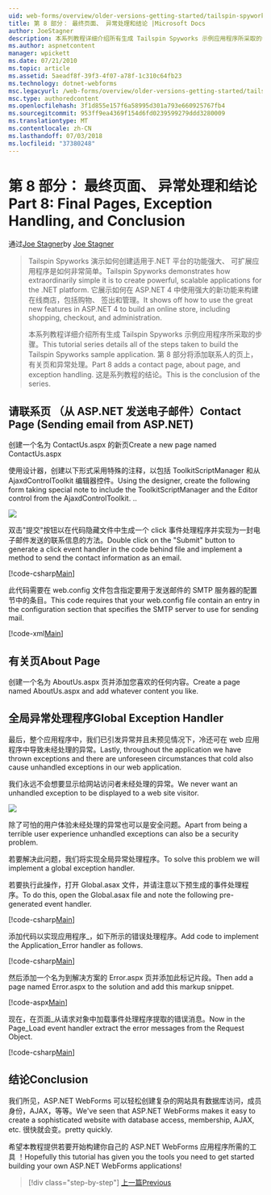 ```yaml
---
uid: web-forms/overview/older-versions-getting-started/tailspin-spyworks/tailspin-spyworks-part-8
title: 第 8 部分： 最终页面、 异常处理和结论 |Microsoft Docs
author: JoeStagner
description: 本系列教程详细介绍所有生成 Tailspin Spyworks 示例应用程序所采取的步骤。 第 8 部分添加一个联系人页，有关页和异常...
ms.author: aspnetcontent
manager: wpickett
ms.date: 07/21/2010
ms.topic: article
ms.assetid: 5aeadf8f-39f3-4f07-a78f-1c310c64fb23
ms.technology: dotnet-webforms
msc.legacyurl: /web-forms/overview/older-versions-getting-started/tailspin-spyworks/tailspin-spyworks-part-8
msc.type: authoredcontent
ms.openlocfilehash: 3f1d855e157f6a58995d301a793e660925767fb4
ms.sourcegitcommit: 953ff9ea4369f154d6fd0239599279ddd3280009
ms.translationtype: MT
ms.contentlocale: zh-CN
ms.lasthandoff: 07/03/2018
ms.locfileid: "37380248"
---
```

<a name="part-8-final-pages-exception-handling-and-conclusion"></a><span data-ttu-id="5ddf9-104">第 8 部分： 最终页面、 异常处理和结论</span><span class="sxs-lookup"><span data-stu-id="5ddf9-104">Part 8: Final Pages, Exception Handling, and Conclusion</span></span>
====================
<span data-ttu-id="5ddf9-105">通过[Joe Stagner](https://github.com/JoeStagner)</span><span class="sxs-lookup"><span data-stu-id="5ddf9-105">by [Joe Stagner](https://github.com/JoeStagner)</span></span>

> <span data-ttu-id="5ddf9-106">Tailspin Spyworks 演示如何创建适用于.NET 平台的功能强大、 可扩展应用程序是如何非常简单。</span><span class="sxs-lookup"><span data-stu-id="5ddf9-106">Tailspin Spyworks demonstrates how extraordinarily simple it is to create powerful, scalable applications for the .NET platform.</span></span> <span data-ttu-id="5ddf9-107">它展示如何在 ASP.NET 4 中使用强大的新功能来构建在线商店，包括购物、 签出和管理。</span><span class="sxs-lookup"><span data-stu-id="5ddf9-107">It shows off how to use the great new features in ASP.NET 4 to build an online store, including shopping, checkout, and administration.</span></span>
> 
> <span data-ttu-id="5ddf9-108">本系列教程详细介绍所有生成 Tailspin Spyworks 示例应用程序所采取的步骤。</span><span class="sxs-lookup"><span data-stu-id="5ddf9-108">This tutorial series details all of the steps taken to build the Tailspin Spyworks sample application.</span></span> <span data-ttu-id="5ddf9-109">第 8 部分将添加联系人的页上，有关页和异常处理。</span><span class="sxs-lookup"><span data-stu-id="5ddf9-109">Part 8 adds a contact page, about page, and exception handling.</span></span> <span data-ttu-id="5ddf9-110">这是系列教程的结论。</span><span class="sxs-lookup"><span data-stu-id="5ddf9-110">This is the conclusion of the series.</span></span>


## <a id="_Toc260221680"></a>  <span data-ttu-id="5ddf9-111">请联系页 （从 ASP.NET 发送电子邮件）</span><span class="sxs-lookup"><span data-stu-id="5ddf9-111">Contact Page (Sending email from ASP.NET)</span></span>

<span data-ttu-id="5ddf9-112">创建一个名为 ContactUs.aspx 的新页</span><span class="sxs-lookup"><span data-stu-id="5ddf9-112">Create a new page named ContactUs.aspx</span></span>

<span data-ttu-id="5ddf9-113">使用设计器，创建以下形式采用特殊的注释，以包括 ToolkitScriptManager 和从 AjaxdControlToolkit 编辑器控件。</span><span class="sxs-lookup"><span data-stu-id="5ddf9-113">Using the designer, create the following form taking special note to include the ToolkitScriptManager and the Editor control from the AjaxdControlToolkit.</span></span> <span data-ttu-id="5ddf9-114">.</span><span class="sxs-lookup"><span data-stu-id="5ddf9-114">.</span></span>

![](tailspin-spyworks-part-8/_static/image1.jpg)

<span data-ttu-id="5ddf9-115">双击"提交"按钮以在代码隐藏文件中生成一个 click 事件处理程序并实现为一封电子邮件发送的联系信息的方法。</span><span class="sxs-lookup"><span data-stu-id="5ddf9-115">Double click on the "Submit" button to generate a click event handler in the code behind file and implement a method to send the contact information as an email.</span></span>

[!code-csharp[Main](tailspin-spyworks-part-8/samples/sample1.cs)]

<span data-ttu-id="5ddf9-116">此代码需要在 web.config 文件包含指定要用于发送邮件的 SMTP 服务器的配置节中的条目。</span><span class="sxs-lookup"><span data-stu-id="5ddf9-116">This code requires that your web.config file contain an entry in the configuration section that specifies the SMTP server to use for sending mail.</span></span>

[!code-xml[Main](tailspin-spyworks-part-8/samples/sample2.xml)]

## <a id="_Toc260221681"></a>  <span data-ttu-id="5ddf9-117">有关页</span><span class="sxs-lookup"><span data-stu-id="5ddf9-117">About Page</span></span>

<span data-ttu-id="5ddf9-118">创建一个名为 AboutUs.aspx 页并添加您喜欢的任何内容。</span><span class="sxs-lookup"><span data-stu-id="5ddf9-118">Create a page named AboutUs.aspx and add whatever content you like.</span></span>

## <a id="_Toc260221682"></a>  <span data-ttu-id="5ddf9-119">全局异常处理程序</span><span class="sxs-lookup"><span data-stu-id="5ddf9-119">Global Exception Handler</span></span>

<span data-ttu-id="5ddf9-120">最后，整个应用程序中，我们已引发异常并且未预见情况下，冷还可在 web 应用程序中导致未经处理的异常。</span><span class="sxs-lookup"><span data-stu-id="5ddf9-120">Lastly, throughout the application we have thrown exceptions and there are unforeseen circumstances that cold also cause unhandled exceptions in our web application.</span></span>

<span data-ttu-id="5ddf9-121">我们永远不会想要显示给网站访问者未经处理的异常。</span><span class="sxs-lookup"><span data-stu-id="5ddf9-121">We never want an unhandled exception to be displayed to a web site visitor.</span></span>

![](tailspin-spyworks-part-8/_static/image2.jpg)

<span data-ttu-id="5ddf9-122">除了可怕的用户体验未经处理的异常也可以是安全问题。</span><span class="sxs-lookup"><span data-stu-id="5ddf9-122">Apart from being a terrible user experience unhandled exceptions can also be a security problem.</span></span>

<span data-ttu-id="5ddf9-123">若要解决此问题，我们将实现全局异常处理程序。</span><span class="sxs-lookup"><span data-stu-id="5ddf9-123">To solve this problem we will implement a global exception handler.</span></span>

<span data-ttu-id="5ddf9-124">若要执行此操作，打开 Global.asax 文件，并请注意以下预生成的事件处理程序。</span><span class="sxs-lookup"><span data-stu-id="5ddf9-124">To do this, open the Global.asax file and note the following pre-generated event handler.</span></span>

[!code-csharp[Main](tailspin-spyworks-part-8/samples/sample3.cs)]

<span data-ttu-id="5ddf9-125">添加代码以实现应用程序\_，如下所示的错误处理程序。</span><span class="sxs-lookup"><span data-stu-id="5ddf9-125">Add code to implement the Application\_Error handler as follows.</span></span>

[!code-csharp[Main](tailspin-spyworks-part-8/samples/sample4.cs)]

<span data-ttu-id="5ddf9-126">然后添加一个名为到解决方案的 Error.aspx 页并添加此标记片段。</span><span class="sxs-lookup"><span data-stu-id="5ddf9-126">Then add a page named Error.aspx to the solution and add this markup snippet.</span></span>

[!code-aspx[Main](tailspin-spyworks-part-8/samples/sample5.aspx)]

<span data-ttu-id="5ddf9-127">现在，在页面\_从请求对象中加载事件处理程序提取的错误消息。</span><span class="sxs-lookup"><span data-stu-id="5ddf9-127">Now in the Page\_Load event handler extract the error messages from the Request Object.</span></span>

[!code-csharp[Main](tailspin-spyworks-part-8/samples/sample6.cs)]

## <a id="_Toc260221683"></a>  <span data-ttu-id="5ddf9-128">结论</span><span class="sxs-lookup"><span data-stu-id="5ddf9-128">Conclusion</span></span>

<span data-ttu-id="5ddf9-129">我们所见，ASP.NET WebForms 可以轻松创建复杂的网站具有数据库访问，成员身份，AJAX，等等。</span><span class="sxs-lookup"><span data-stu-id="5ddf9-129">We've seen that ASP.NET WebForms makes it easy to create a sophisticated website with database access, membership, AJAX, etc.</span></span> <span data-ttu-id="5ddf9-130">很快就会变。</span><span class="sxs-lookup"><span data-stu-id="5ddf9-130">pretty quickly.</span></span>

<span data-ttu-id="5ddf9-131">希望本教程提供若要开始构建你自己的 ASP.NET WebForms 应用程序所需的工具 ！</span><span class="sxs-lookup"><span data-stu-id="5ddf9-131">Hopefully this tutorial has given you the tools you need to get started building your own ASP.NET WebForms applications!</span></span>

> [!div class="step-by-step"]
> [<span data-ttu-id="5ddf9-132">上一篇</span><span class="sxs-lookup"><span data-stu-id="5ddf9-132">Previous</span></span>](tailspin-spyworks-part-7.md)

